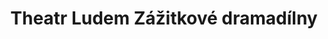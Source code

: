 ---
id: 6a144c39-1055-4e88-8f9f-6e128a5f640e
title: "Theatr Ludem Zážitkové dramadílny"
price: 5000
year: 2016
description: "Theatr Ludem je nezisková organizace, která se specializuje na vzdělávání prostřednictvím loutek a loutkového divadla, například děti zábavnou formou seznamuje s významnými osobnostmi české i světové historie jako třeba i s Janem Ámosem Komenským. Jejich vzdělávací interaktivní dílny pro děti budou i díky našemu příspěvku letos opět dostupné všem školákům z našeho regionu."
kouskovani: false
locationName: undefined
position:
  lng: 18.2926210423352
  lat: 49.833894677554085
---